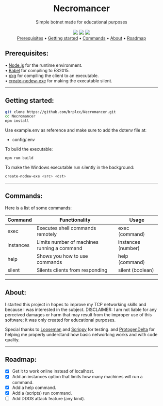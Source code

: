 <div align="center">
<h1>Necromancer</h1>
Simple botnet made for educational purposes
<br>
<br>
<img src="https://img.shields.io/github/license/brplcc/Necromancer">
<img src="https://img.shields.io/github/languages/code-size/brplcc/Necromancer">
<img src="https://img.shields.io/badge/code_style-prettier-ff69b4.svg">
  
<br>

</div>
<div align="center">
<a href="#prerequisites">Prerequisites</a> •
<a href="#getting-started">Getting started</a> •
<a href="#commands">Commands</a> •
<a href="#about">About</a> •
<a href="#roadmap">Roadmap</a>
</div>

<h2 id="prerequisites">Prerequisites:</h2>
• <a href="https://nodejs.org/en/download">Node.js</a> for the runtime environment.
<br/>
• <a href="https://github.com/babel/babel">Babel</a> for compiling to ES2015.
<br/>
• <a href="https://github.com/vercel/pkg">pkg</a> for compiling the client to an executable.
<br/>
• <a href="https://github.com/s-h-a-d-o-w/create-nodew-exe">create-nodew-exe</a> for making the executable silent.

---------------

<h2 id="Getting-started">Getting started:</h2>

```sh 
git clone https://github.com/brplcc/Necromancer.git
cd Necromancer
npm install
```

Use example.env as reference and make sure to add the dotenv file at:
- config/.env

To build the executable:

```sh
npm run build
```

To make the Windows executable run silently in the background: 

```sh
create-nodew-exe <src> <dst>
```
---------------

<h2 id="commands">Commands:</h2>

Here is a list of some commands:

| Command   | Functionality                               | Usage              |
| --------- | ------------------------------------------- | ------------------ |
| exec      | Executes shell commands remotely            | exec (command)     |
| instances | Limits number of machines running a command | instances (number) |
| help      | Shows you how to use commands               | help (command)     |
| silent    | Silents clients from responding             | silent (boolean)   |

---------------

<h2 id="about">About:</h2>

I started this project in hopes to improve my TCP networking skills and because I was interested in the subject. DISCLAIMER: I am not liable for any perceived damages or harm that may result from the improper use of this software; it was only created for educational purposes.

Special thanks to [Looseman](https://github.com/glitch-911) and [Scrippy](https://github.com/Scrippy) for testing. and [ProtogenDelta](https://github.com/ProtogenDelta) for helping me properly understand how basic networking works and with code quality.

---------------

<h2 id="roadmap">Roadmap:</h2>

- [X] Get it to work online instead of localhost.
- [X] Add an instances option that limits how many machines will run a command.
- [X] Add a help command.
- [X] Add a (scripts) run command.
- [ ] Add DDOS attack feature (any kind).
